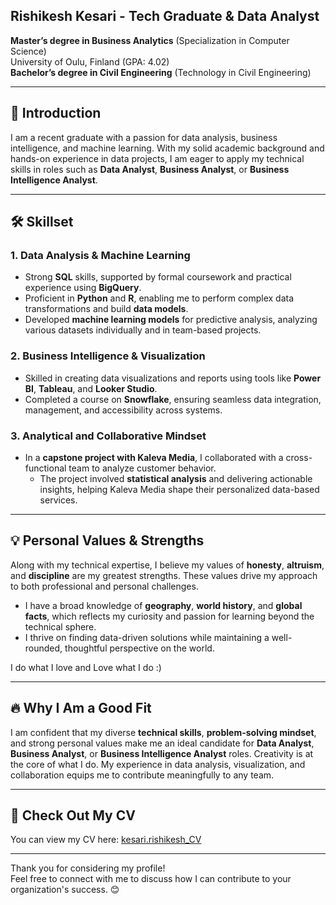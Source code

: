## Rishikesh Kesari - Tech Graduate & Data Analyst

**Master’s degree in Business Analytics** (Specialization in Computer Science)  
University of Oulu, Finland (GPA: 4.02)  
**Bachelor’s degree in Civil Engineering** (Technology in Civil Engineering)  

---

## 👋 Introduction

I am a recent graduate with a passion for data analysis, business intelligence, and machine learning. With my solid academic background and hands-on experience in data projects, I am eager to apply my technical skills in roles such as **Data Analyst**, **Business Analyst**, or **Business Intelligence Analyst**.

---

## 🛠️ Skillset

### **1. Data Analysis & Machine Learning**

- Strong **SQL** skills, supported by formal coursework and practical experience using **BigQuery**.
- Proficient in **Python** and **R**, enabling me to perform complex data transformations and build **data models**.
- Developed **machine learning models** for predictive analysis, analyzing various datasets individually and in team-based projects.

### **2. Business Intelligence & Visualization**

- Skilled in creating data visualizations and reports using tools like **Power BI**, **Tableau**, and **Looker Studio**.
- Completed a course on **Snowflake**, ensuring seamless data integration, management, and accessibility across systems.

### **3. Analytical and Collaborative Mindset**

- In a **capstone project with Kaleva Media**, I collaborated with a cross-functional team to analyze customer behavior.
  - The project involved **statistical analysis** and delivering actionable insights, helping Kaleva Media shape their personalized data-based services.

---

## 💡 Personal Values & Strengths

Along with my technical expertise, I believe my values of **honesty**, **altruism**, and **discipline** are my greatest strengths. These values drive my approach to both professional and personal challenges. 

- I have a broad knowledge of **geography**, **world history**, and **global facts**, which reflects my curiosity and passion for learning beyond the technical sphere.
- I thrive on finding data-driven solutions while maintaining a well-rounded, thoughtful perspective on the world.

I do what I love and Love what I do :)

---

## 🔥 Why I Am a Good Fit

I am confident that my diverse **technical skills**, **problem-solving mindset**, and strong personal values make me an ideal candidate for **Data Analyst**, **Business Analyst**, or **Business Intelligence Analyst** roles. Creativity is at the core of what I do. My experience in data analysis, visualization, and collaboration equips me to contribute meaningfully to any team.

---

## 📄 Check Out My CV

You can view my CV here: [kesari.rishikesh_CV](https://github.com/rishi-analytics/rishi_CV/blob/main/kesari.rishikesh_CV.pdf)

---

Thank you for considering my profile!  
Feel free to connect with me to discuss how I can contribute to your organization's success. 😊
